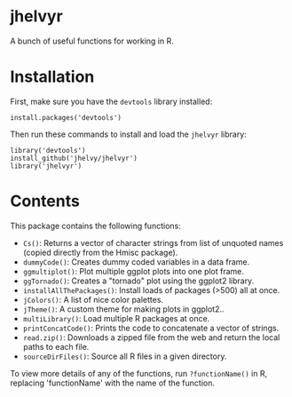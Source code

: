 # jhelvyr
A bunch of useful functions for working in R.

# Installation
First, make sure you have the `devtools` library installed:

`install.packages('devtools')`

Then run these commands to install and load the `jhelvyr` library:

```
library('devtools')
install_github('jhelvy/jhelvyr')
library('jhelvyr')
```

# Contents
This package contains the following functions:

* `Cs()`: Returns a vector of character strings from list of unquoted names (copied directly from the Hmisc package).
* `dummyCode()`: Creates dummy coded variables in a data frame.
* `ggmultiplot()`: Plot multiple ggplot plots into one plot frame.
* `ggTornado()`: Creates a "tornado" plot using the ggplot2 library.
* `installAllThePackages()`: Install loads of packages (>500) all at once.
* `jColors()`: A list of nice color palettes.
* `jTheme()`: A custom theme for making plots in ggplot2..
* `multiLibrary()`: Load multiple R packages at once.
* `printConcatCode()`: Prints the code to concatenate a vector of strings.
* `read.zip()`: Downloads a zipped file from the web and return the local paths to each file.
* `sourceDirFiles()`: Source all R files in a given directory.

To view more details of any of the functions, run `?functionName()` in R, replacing 'functionName' with the name of the function.


